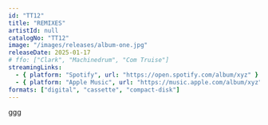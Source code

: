 ```yaml
---
id: "TT12"
title: "REMIXES"
artistId: null
catalogNo: "TT12"
image: "/images/releases/album-one.jpg"
releaseDate: 2025-01-17
# ffo: ["Clark", "Machinedrum", "Com Truise"]
streamingLinks:
  - { platform: "Spotify", url: "https://open.spotify.com/album/xyz" }
  - { platform: "Apple Music", url: "https://music.apple.com/album/xyz" }
formats: ["digital", "cassette", "compact-disk"]
---
```


ggg